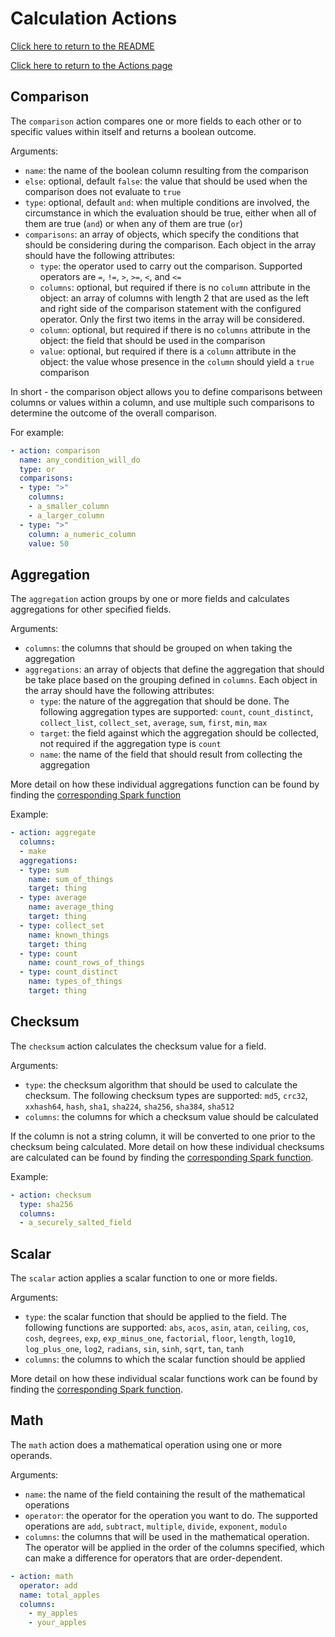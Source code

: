 # Calculation Actions
[Click here to return to the README](../README.md)

[Click here to return to the Actions page](actions.md)

## Comparison
The `comparison` action compares one or more fields to each other or to specific values within itself and returns a boolean outcome.

Arguments:
- `name`: the name of the boolean column resulting from the comparison
- `else`: optional, default `false`: the value that should be used when the comparison does not evaluate to `true`
- `type`: optional, default `and`: when multiple conditions are involved, the circumstance in which the evaluation should be true, either when all of them are true (`and`) or when any of them are true (`or`)
- `comparisons`: an array of objects, which specify the conditions that should be considering during the comparison. Each object in the array should have the following attributes:
    - `type`: the operator used to carry out the comparison. Supported operators are `=`, `!=`, `>`, `>=`, `<`, and `<=`
    - `columns`: optional, but required if there is no `column` attribute in the object: an array of columns with length 2 that are used as the left and right side of the comparison statement with the configured operator. Only the first two items in the array will be considered.
    - `column`: optional, but required if there is no `columns` attribute in the object: the field that should be used in the comparison
    - `value`: optional, but required if there is a `column` attribute in the object: the value whose presence in the `column` should yield a `true` comparison

In short - the comparison object allows you to define comparisons between columns or values within a column, and use multiple such comparisons to determine the outcome of the overall comparison.

For example:
```yaml
- action: comparison
  name: any_condition_will_do
  type: or
  comparisons:
  - type: ">"
    columns:
    - a_smaller_column
    - a_larger_column
  - type: ">"
    column: a_numeric_column
    value: 50
```

## Aggregation
The `aggregation` action groups by one or more fields and calculates aggregations for other specified fields.

Arguments:
- `columns`: the columns that should be grouped on when taking the aggregation
- `aggregations`: an array of objects that define the aggregation that should be take place based on the grouping defined in `columns`. Each object in the array should have the following attributes:
    - `type`: the nature of the aggregation that should be done. The following aggregation types are supported: `count`, `count_distinct`, `collect_list`, `collect_set`, `average`, `sum`, `first`, `min`, `max`
    - `target`: the field against which the aggregation should be collected, not required if the aggregation type is `count`
    - `name`: the name of the field that should result from collecting the aggregation

More detail on how these individual aggregations function can be found by finding the [corresponding Spark function](https://spark.apache.org/docs/latest/api/python/pyspark.sql.html?highlight=read%20csv#module-pyspark.sql.functions)

Example:
```yaml
- action: aggregate
  columns:
  - make
  aggregations:
  - type: sum
    name: sum_of_things
    target: thing
  - type: average
    name: average_thing
    target: thing
  - type: collect_set
    name: known_things
    target: thing
  - type: count
    name: count_rows_of_things
  - type: count_distinct
    name: types_of_things
    target: thing
```

## Checksum
The `checksum` action calculates the checksum value for a field.

Arguments:
- `type`: the checksum algorithm that should be used to calculate the checksum. The following checksum types are supported: `md5`, `crc32`, `xxhash64`, `hash`, `sha1`, `sha224`, `sha256`, `sha384`, `sha512`
- `columns`: the columns for which a checksum value should be calculated

If the column is not a string column, it will be converted to one prior to the checksum being calculated. More detail on how these individual checksums are calculated can be found by finding the [corresponding Spark function](https://spark.apache.org/docs/latest/api/python/pyspark.sql.html?highlight=read%20csv#module-pyspark.sql.functions).

Example:
```yaml
- action: checksum
  type: sha256
  columns:
  - a_securely_salted_field
```

## Scalar
The `scalar` action applies a scalar function to one or more fields.

Arguments:
- `type`: the scalar function that should be applied to the field. The following functions are supported: `abs`, `acos`, `asin`, `atan`, `ceiling`, `cos`, `cosh`, `degrees`, `exp`, `exp_minus_one`, `factorial`, `floor`, `length`, `log10`, `log_plus_one`, `log2`, `radians`, `sin`, `sinh`, `sqrt`, `tan`, `tanh`
- `columns`: the columns to which the scalar function should be applied

More detail on how these individual scalar functions work can be found by finding the [corresponding Spark function](https://spark.apache.org/docs/latest/api/python/pyspark.sql.html?highlight=read%20csv#module-pyspark.sql.functions).

## Math
The `math` action does a mathematical operation using one or more operands.

Arguments:
- `name`: the name of the field containing the result of the mathematical operations
- `operator`: the operator for the operation you want to do. The supported operations are `add`, `subtract`, `multiple`, `divide`, `exponent`, `modulo`
- `columns`: the columns that will be used in the mathematical operation. The operator will be applied in the order of the columns specified, which can make a difference for operators that are order-dependent.

```yaml
- action: math
  operator: add
  name: total_apples
  columns:
    - my_apples
    - your_apples
```